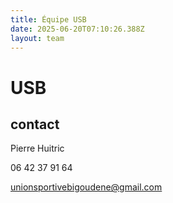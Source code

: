 ```yaml
---
title: Équipe USB
date: 2025-06-20T07:10:26.388Z
layout: team
---
```


# USB



## contact 

Pierre Huitric 

06 42 37 91 64

unionsportivebigoudene@gmail.com

